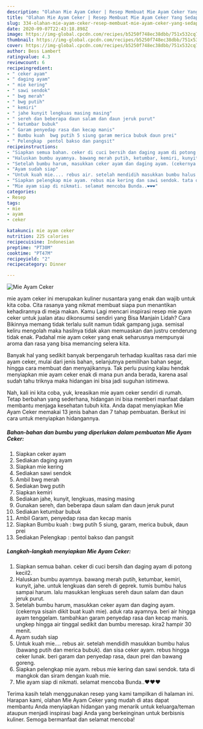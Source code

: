 ```yaml
---
description: "Olahan Mie Ayam Ceker | Resep Membuat Mie Ayam Ceker Yang Sedap"
title: "Olahan Mie Ayam Ceker | Resep Membuat Mie Ayam Ceker Yang Sedap"
slug: 334-olahan-mie-ayam-ceker-resep-membuat-mie-ayam-ceker-yang-sedap
date: 2020-09-07T22:43:18.898Z
image: https://img-global.cpcdn.com/recipes/b5250f748ec38dbb/751x532cq70/mie-ayam-ceker-foto-resep-utama.jpg
thumbnail: https://img-global.cpcdn.com/recipes/b5250f748ec38dbb/751x532cq70/mie-ayam-ceker-foto-resep-utama.jpg
cover: https://img-global.cpcdn.com/recipes/b5250f748ec38dbb/751x532cq70/mie-ayam-ceker-foto-resep-utama.jpg
author: Bess Lambert
ratingvalue: 4.3
reviewcount: 6
recipeingredient:
- " ceker ayam"
- " daging ayam"
- " mie kering"
- " sawi sendok"
- " bwg merah"
- " bwg putih"
- " kemiri"
- " jahe kunyit lengkuas masing masing"
- " sereh dan beberapa daun salam dan daun jeruk purut"
- " ketumbar bubuk"
- " Garam penyedap rasa dan kecap manis"
- " Bumbu kuah  bwg putih 5 siung garam merica bubuk daun prei"
- " Pelengkap  pentol bakso dan pangsit"
recipeinstructions:
- "Siapkan semua bahan. ceker di cuci bersih dan daging ayam di potong kecil2."
- "Haluskan bumbu ayamnya. bawang merah putih, ketumbar, kemiri, kunyit, jahe. untuk lengkuas dan sereh di geprek. tumis bumbu halus sampai harum. lalu masukkan lengkuas sereh daun salam dan daun jeruk purut."
- "Setelah bumbu harum, masukkan ceker ayam dan daging ayam. (cekernya sisain dikit buat kuah mie). aduk rata ayamnya. beri air hingga ayam tenggelam. tambahkan garam penyedap rasa dan kecap manis. ungkep hingga air tinggal sedikit dan bumbu meresap. kira2 hampir 30 menit."
- "Ayam sudah siap"
- "Untuk kuah mie.... rebus air. setelah mendidih masukkan bumbu halus (bawang putih dan merica bubuk). dan sisa ceker ayam. rebus hingga ceker lunak. beri garam dan penyedap rasa, daun prei dan bawang goreng."
- "Siapkan pelengkap mie ayam. rebus mie kering dan sawi sendok. tata di mangkok dan siram dengan kuah mie."
- "Mie ayam siap di nikmati. selamat mencoba Bunda..❤❤❤"
categories:
- Resep
tags:
- mie
- ayam
- ceker

katakunci: mie ayam ceker 
nutrition: 225 calories
recipecuisine: Indonesian
preptime: "PT30M"
cooktime: "PT47M"
recipeyield: "2"
recipecategory: Dinner

---
```



![Mie Ayam Ceker](https://img-global.cpcdn.com/recipes/b5250f748ec38dbb/751x532cq70/mie-ayam-ceker-foto-resep-utama.jpg)


mie ayam ceker ini merupakan kuliner nusantara yang enak dan wajib untuk kita coba. Cita rasanya yang nikmat membuat siapa pun menantikan kehadirannya di meja makan.
Kamu Lagi mencari inspirasi resep mie ayam ceker untuk jualan atau dikonsumsi sendiri yang Bisa Manjain Lidah? Cara Bikinnya memang tidak terlalu sulit namun tidak gampang juga. semisal keliru mengolah maka hasilnya tidak akan memuaskan dan justru cenderung tidak enak. Padahal mie ayam ceker yang enak seharusnya mempunyai aroma dan rasa yang bisa memancing selera kita.

Banyak hal yang sedikit banyak berpengaruh terhadap kualitas rasa dari mie ayam ceker, mulai dari jenis bahan, selanjutnya pemilihan bahan segar, hingga cara membuat dan menyajikannya. Tak perlu pusing kalau hendak menyiapkan mie ayam ceker enak di mana pun anda berada, karena asal sudah tahu triknya maka hidangan ini bisa jadi suguhan istimewa.




Nah, kali ini kita coba, yuk, kreasikan mie ayam ceker sendiri di rumah. Tetap berbahan yang sederhana, hidangan ini bisa memberi manfaat dalam membantu menjaga kesehatan tubuh kita. Anda dapat menyiapkan Mie Ayam Ceker memakai 13 jenis bahan dan 7 tahap pembuatan. Berikut ini cara untuk menyiapkan hidangannya.

<!--inarticleads1-->

##### Bahan-bahan dan bumbu yang diperlukan dalam pembuatan Mie Ayam Ceker:

1. Siapkan  ceker ayam
1. Sediakan  daging ayam
1. Siapkan  mie kering
1. Sediakan  sawi sendok
1. Ambil  bwg merah
1. Sediakan  bwg putih
1. Siapkan  kemiri
1. Sediakan  jahe, kunyit, lengkuas, masing masing
1. Gunakan  sereh, dan beberapa daun salam dan daun jeruk purut
1. Sediakan  ketumbar bubuk
1. Ambil  Garam, penyedap rasa dan kecap manis
1. Siapkan  Bumbu kuah : bwg putih 5 siung, garam, merica bubuk, daun prei
1. Sediakan  Pelengkap : pentol bakso dan pangsit




<!--inarticleads2-->

##### Langkah-langkah menyiapkan Mie Ayam Ceker:

1. Siapkan semua bahan. ceker di cuci bersih dan daging ayam di potong kecil2.
1. Haluskan bumbu ayamnya. bawang merah putih, ketumbar, kemiri, kunyit, jahe. untuk lengkuas dan sereh di geprek. tumis bumbu halus sampai harum. lalu masukkan lengkuas sereh daun salam dan daun jeruk purut.
1. Setelah bumbu harum, masukkan ceker ayam dan daging ayam. (cekernya sisain dikit buat kuah mie). aduk rata ayamnya. beri air hingga ayam tenggelam. tambahkan garam penyedap rasa dan kecap manis. ungkep hingga air tinggal sedikit dan bumbu meresap. kira2 hampir 30 menit.
1. Ayam sudah siap
1. Untuk kuah mie.... rebus air. setelah mendidih masukkan bumbu halus (bawang putih dan merica bubuk). dan sisa ceker ayam. rebus hingga ceker lunak. beri garam dan penyedap rasa, daun prei dan bawang goreng.
1. Siapkan pelengkap mie ayam. rebus mie kering dan sawi sendok. tata di mangkok dan siram dengan kuah mie.
1. Mie ayam siap di nikmati. selamat mencoba Bunda..❤❤❤




Terima kasih telah menggunakan resep yang kami tampilkan di halaman ini. Harapan kami, olahan Mie Ayam Ceker yang mudah di atas dapat membantu Anda menyiapkan hidangan yang menarik untuk keluarga/teman ataupun menjadi inspirasi bagi Anda yang berkeinginan untuk berbisnis kuliner. Semoga bermanfaat dan selamat mencoba!
